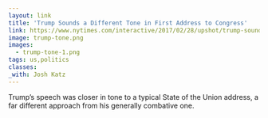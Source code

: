```yaml
---
layout: link
title: 'Trump Sounds a Different Tone in First Address to Congress'
link: https://www.nytimes.com/interactive/2017/02/28/upshot/trump-sounds-different-tone-in-first-address-to-congress.html
image: trump-tone.png
images:
  - trump-tone-1.png
tags: us,politics
classes:
_with: Josh Katz
---
```


Trump’s speech was closer in tone to a typical State of the Union address, a far different approach from his generally combative one.
